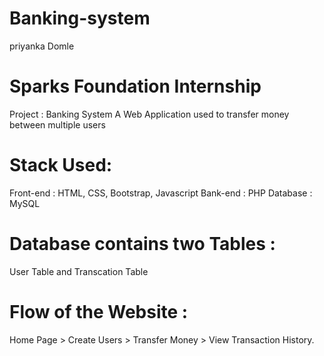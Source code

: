 # Banking-system
priyanka Domle
# Sparks Foundation Internship
Project : Banking System
A Web Application used to transfer money between multiple users
# Stack Used:
Front-end : HTML, CSS, Bootstrap, Javascript
Bank-end : PHP
Database : MySQL
# Database contains two Tables :
User Table and Transcation Table 
# Flow of the Website :
Home Page > Create Users > Transfer Money > View Transaction History.
